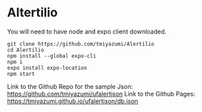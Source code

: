 # Altertilio

You will need to have node and expo client downloaded.
```
git clone https://github.com/tmiyazumi/Alertilio
cd Alertilio
npm install --global expo-cli
npm i
expo install expo-location
npm start

```
Link to the Github Repo for the sample Json: https://github.com/tmiyazumi/ufalertjson
Link to the Github Pages: https://tmiyazumi.github.io/ufalertjson/db.json


